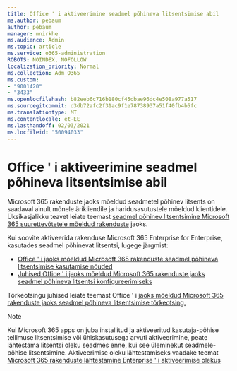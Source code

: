 ```yaml
---
title: Office ' i aktiveerimine seadmel põhineva litsentsimise abil
ms.author: pebaum
author: pebaum
manager: mnirkhe
ms.audience: Admin
ms.topic: article
ms.service: o365-administration
ROBOTS: NOINDEX, NOFOLLOW
localization_priority: Normal
ms.collection: Adm_O365
ms.custom:
- "9001420"
- "3433"
ms.openlocfilehash: b82eeb6c716b180cf45dbae96dc4e508a977a517
ms.sourcegitcommit: d3db72afc2f31ac9f1e78738937a51f40fb4b5fc
ms.translationtype: MT
ms.contentlocale: et-EE
ms.lasthandoff: 02/03/2021
ms.locfileid: "50094033"
---
```

# <a name="activating-office-using-device-based-licensing"></a>Office ' i aktiveerimine seadmel põhineva litsentsimise abil

Microsoft 365 rakenduste jaoks mõeldud seadmetel põhinev litsents on saadaval ainult mõnele ärikliendile ja haridusasutustele mõeldud klientidele. Üksikasjalikku teavet leiate teemast [seadmel põhinev litsentsimine Microsoft 365 suurettevõtetele mõeldud rakenduste](https://docs.microsoft.com/deployoffice/device-based-licensing) jaoks.

Kui soovite aktiveerida rakenduse Microsoft 365 Enterprise for Enterprise, kasutades seadmel põhinevat litsentsi, lugege järgmist:

- [Office ' i jaoks mõeldud Microsoft 365 rakenduste seadmel põhineva litsentsimise kasutamise nõuded](https://docs.microsoft.com/deployoffice/device-based-licensing#requirements-for-using-device-based-licensing-for-microsoft-365-apps-for-enterprise)
- [Juhised Office ' i jaoks mõeldud Microsoft 365 rakenduste jaoks seadmel põhineva litsentsi konfigureerimiseks](https://docs.microsoft.com/deployoffice/device-based-licensing#steps-to-configure-device-based-licensing-for-microsoft-365-apps-for-enterprise)

Tõrkeotsingu juhised leiate teemast Office ' i [jaoks mõeldud Microsoft 365 rakenduste jaoks seadmel põhineva litsentsimise tõrkeotsing.](https://docs.microsoft.com/deployoffice/device-based-licensing#troubleshoot-device-based-licensing-for-microsoft-365-apps-for-enterprise)

> [!NOTE]
> Kui Microsoft 365 apps on juba installitud ja aktiveeritud kasutaja-põhise tellimuse litsentsimise või ühiskasutusega arvuti aktiveerimine, peate lähtestama litsentsi oleku seadmes enne, kui see üleminekut seadmele-põhise litsentsimine. Aktiveerimise oleku lähtestamiseks vaadake teemat [Microsoft 365 rakenduste lähtestamine Enterprise ' i aktiveerimise olekus](https://docs.microsoft.com/office/troubleshoot/activation/reset-office-365-proplus-activation-state)
